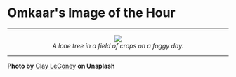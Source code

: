 # Omkaar's Image of the Hour

---

<div align="center">

<a href="https://unsplash.com/photos/a-lone-tree-stands-in-a-misty-cultivated-field-sBsFMRtcXr0">
  <img src="https://images.unsplash.com/photo-1749928384244-818a191d9ac7?crop=entropy&cs=tinysrgb&fit=max&fm=jpg&ixid=M3w3NjA2Nzh8MHwxfHJhbmRvbXx8fHx8fHx8fDE3NTAyNDgwMDB8&ixlib=rb-4.1.0&q=80&w=1080" style="max-width:100%; height:auto;">
</a>

<br>
<i>A lone tree in a field of crops on a foggy day.</i>

</div>

---

**Photo by** [Clay LeConey](https://unsplash.com/@clayleconey) **on Unsplash**
